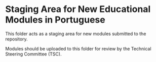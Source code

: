 # Staging Area for New Educational Modules in Portuguese

This folder acts as a staging area for new modules submitted to the repository. 

Modules should be uploaded to this folder for review by the Technical Steering Committee (TSC).
